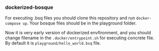 ### dockerized-bosque

For executing .bsq files you should clone this repository and run `docker-compose up`.
Your bosque files should be in the playground folder.

Now it is very early version of dockerized envfironment, and you should
change filename in the `.docker/entrypoint.sh` for executing
concrete file. By default it is `playground/hello_world.bsq` file.

